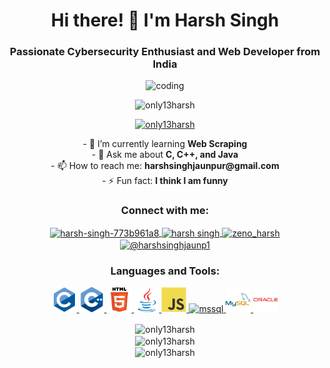 <h1 align="center">Hi there! 👋 I'm Harsh Singh</h1>
<h3 align="center">Passionate Cybersecurity Enthusiast and Web Developer from India</h3>

<div align="center">
  <img alt="coding" width="400" src="https://cdn.dribbble.com/users/1059583/screenshots/4171367/coding-freak.gif">
</div>

<p align="center">
  <img src="https://komarev.com/ghpvc/?username=only13harsh&label=Profile%20views&color=0e75b6&style=flat" alt="only13harsh" />
</p>

<p align="center">
  <a href="https://github.com/ryo-ma/github-profile-trophy">
    <img src="https://github-profile-trophy.vercel.app/?username=only13harsh" alt="only13harsh" />
  </a>
</p>

<p align="center"> <!-- Updated alignment to center -->
  - 🌱 I’m currently learning <strong>Web Scraping</strong><br>
  - 💬 Ask me about <strong>C, C++, and Java</strong><br>
  - 📫 How to reach me: <strong>harshsinghjaunpur@gmail.com</strong><br>
  - ⚡ Fun fact: <strong>I think I am funny</strong>
</p>

<h3 align="center">Connect with me:</h3>
<p align="center">
  <a href="https://linkedin.com/in/harsh-singh-773b961a8" target="_blank">
    <img align="center" src="https://raw.githubusercontent.com/rahuldkjain/github-profile-readme-generator/master/src/images/icons/Social/linked-in-alt.svg" alt="harsh-singh-773b961a8" height="30" width="40" />
  </a>
  <a href="https://facebook.com/harshsingh" target="_blank">
    <img align="center" src="https://raw.githubusercontent.com/rahuldkjain/github-profile-readme-generator/master/src/images/icons/Social/facebook.svg" alt="harsh singh" height="30" width="40" />
  </a>
  <a href="https://instagram.com/zeno_harsh" target="_blank">
    <img align="center" src="https://raw.githubusercontent.com/rahuldkjain/github-profile-readme-generator/master/src/images/icons/Social/instagram.svg" alt="zeno_harsh" height="30" width="40" />
  </a>
  <a href="https://www.hackerrank.com/@harshsinghjaunp1" target="_blank">
    <img align="center" src="https://raw.githubusercontent.com/rahuldkjain/github-profile-readme-generator/master/src/images/icons/Social/hackerrank.svg" alt="@harshsinghjaunp1" height="30" width="40" />
  </a>
</p>

<h3 align="center">Languages and Tools:</h3>
<p align="center">
  <a href="https://www.cprogramming.com/" target="_blank" rel="noreferrer">
    <img src="https://raw.githubusercontent.com/devicons/devicon/master/icons/c/c-original.svg" alt="c" width="40" height="40"/>
  </a>
  <a href="https://www.w3schools.com/cpp/" target="_blank" rel="noreferrer">
    <img src="https://raw.githubusercontent.com/devicons/devicon/master/icons/cplusplus/cplusplus-original.svg" alt="cplusplus" width="40" height="40"/>
  </a>
  <a href="https://www.w3.org/html/" target="_blank" rel="noreferrer">
    <img src="https://raw.githubusercontent.com/devicons/devicon/master/icons/html5/html5-original-wordmark.svg" alt="html5" width="40" height="40"/>
  </a>
  <a href="https://www.java.com" target="_blank" rel="noreferrer">
    <img src="https://raw.githubusercontent.com/devicons/devicon/master/icons/java/java-original.svg" alt="java" width="40" height="40"/>
  </a>
  <a href="https://developer.mozilla.org/en-US/docs/Web/JavaScript" target="_blank" rel="noreferrer">
    <img src="https://raw.githubusercontent.com/devicons/devicon/master/icons/javascript/javascript-original.svg" alt="javascript" width="40" height="40"/>
  </a>
  <a href="https://www.microsoft.com/en-us/sql-server" target="_blank" rel="noreferrer">
    <img src="https://www.svgrepo.com/show/303229/microsoft-sql-server-logo.svg" alt="mssql" width="40" height="40"/>
  </a>
  <a href="https://www.mysql.com/" target="_blank" rel="noreferrer">
    <img src="https://raw.githubusercontent.com/devicons/devicon/master/icons/mysql/mysql-original-wordmark.svg" alt="mysql" width="40" height="40"/>
  </a>
  <a href="https://www.oracle.com/" target="_blank" rel="noreferrer">
    <img src="https://raw.githubusercontent.com/devicons/devicon/master/icons/oracle/oracle-original.svg" alt="oracle" width="40" height="40"/>
  </a>
</p>

<div align="center"> <!-- Updated alignment to center -->
  <img align="center" src="https://github-readme-stats.vercel.app/api/top-langs?username=only13harsh&show_icons=true&locale=en&layout=compact" alt="only13harsh" />
</div>

<div align="center"> <!-- Updated alignment to center -->
  <img align="center" src="https://github-readme-stats.vercel.app/api?username=only13harsh&show_icons=true&locale=en" alt="only13harsh" />
</div>

<div align="center"> <!-- Updated alignment to center -->
  <img align="center" src="https://github-readme-streak-stats.herokuapp.com/?user=only13harsh&" alt="only13harsh" />
</div>
